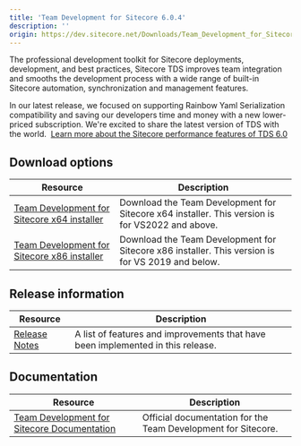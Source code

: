 ```yaml
---
title: 'Team Development for Sitecore 6.0.4'
description: ''
origin: https://dev.sitecore.net/Downloads/Team_Development_for_Sitecore/6x/Team_Development_for_Sitecore_604.aspx
---
```


The professional development toolkit for Sitecore deployments, development, and best practices, Sitecore TDS improves team integration and smooths the development process with a wide range of built-in Sitecore automation, synchronization and management features.

In our latest release, we focused on supporting Rainbow Yaml Serialization compatibility and saving our developers time and money with a new lower-priced subscription. We're excited to share the latest version of TDS with the world.  [Learn more about the Sitecore performance features of TDS 6.0](https://www.teamdevelopmentforsitecore.com/TDS-6-0)

## Download options

| Resource                                                                                                                                                                                                  | Description                                                                                      |
| --------------------------------------------------------------------------------------------------------------------------------------------------------------------------------------------------------- | ------------------------------------------------------------------------------------------------ |
| [Team Development for Sitecore x64 installer](https://scdp.blob.core.windows.net/downloads/Team%20Development%20for%20Sitecore/6x/Team%20Development%20for%20Sitecore%20604/Secure/TDS%206.0.4%20x64.zip) | Download the Team Development for Sitecore x64 installer. This version is for VS2022 and above.  |
| [Team Development for Sitecore x86 installer](https://scdp.blob.core.windows.net/downloads/Team%20Development%20for%20Sitecore/6x/Team%20Development%20for%20Sitecore%20604/Secure/TDS%206.0.4%20x86.zip) | Download the Team Development for Sitecore x86 installer. This version is for VS 2019 and below. |

## Release information

| Resource                                                                                                     | Description                                                                     |
| ------------------------------------------------------------------------------------------------------------ | ------------------------------------------------------------------------------- |
| [Release Notes](/downloads/Team_Development_for_Sitecore/6x/Team_Development_for_Sitecore_604/Release_Notes) | A list of features and improvements that have been implemented in this release. |

## Documentation

| Resource                                                                                 | Description                                                   |
| ---------------------------------------------------------------------------------------- | ------------------------------------------------------------- |
| [Team Development for Sitecore Documentation](http://hedgehogdevelopment.github.io/tds/) | Official documentation for the Team Development for Sitecore. |
